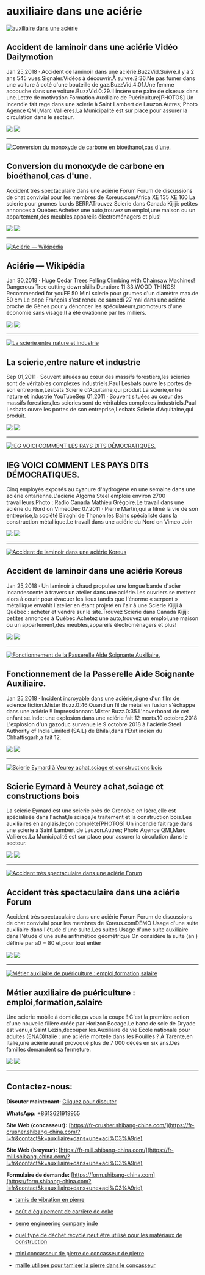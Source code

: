 # auxiliaire dans une aciérie

<a href="https://swt.shibang-china.com/?l=fr&img&k=auxiliaire+dans+une+aci%C3%A9rie" target="_blank">![auxiliaire dans une aciérie](http://static.shibang-china.com/all-800x300/1066.jpg)</a>

## Accident de laminoir dans une aciérie Vidéo Dailymotion
Jan 25,2018 · Accident de laminoir dans une aciérie.BuzzVid.Suivre.il y a 2 ans 545 vues.Signaler.Vidéos à découvrir.À suivre.2:36.Ne pas fumer dans une voiture à coté d'une bouteille de gaz.BuzzVid.4:01.Une femme accouche dans une voiture.BuzzVid.0:29.Il insère une paire de ciseaux dans une.Lettre de motivation Formation Auxiliaire de Puériculture[PHOTOS] Un incendie fait rage dans une scierie à Saint Lambert de Lauzon.Autres; Photo Agence QMI,Marc Vallières.La Municipalité est sur place pour assurer la circulation dans le secteur.


<a href="https://whatsapp.shibangsoft.com/WhatsApp.php" target="_blank" title="WhatsApp">![](http://static.shibang-china.com/icon/whatsapp.png)</a> <a href="https://swt.shibang-china.com/?l=fr&icon&k=auxiliaire+dans+une+aci%C3%A9rie" target="_blank">![](http://static.shibang-china.com/icon/chat-fr.png)</a>

---

<a href="https://swt.shibang-china.com/?l=fr&img&k=auxiliaire+dans+une+aci%C3%A9rie" target="_blank">![Conversion du monoxyde de carbone en bioéthanol,cas d'une.](http://static.shibang-china.com/all-800x300/582.jpg)</a>

## Conversion du monoxyde de carbone en bioéthanol,cas d'une.
Accident très spectaculaire dans une aciérie Forum Forum de discussions de chat convivial pour les membres de Koreus.comAfrica XE 135 XE 160 La scierie pour grumes lourds SERRATrouvez Scierie dans Canada Kijiji: petites annonces à Québec.Achetez une auto,trouvez un emploi,une maison ou un appartement,des meubles,appareils électroménagers et plus!


<a href="https://whatsapp.shibangsoft.com/WhatsApp.php" target="_blank" title="WhatsApp">![](http://static.shibang-china.com/icon/whatsapp.png)</a> <a href="https://swt.shibang-china.com/?l=fr&icon&k=auxiliaire+dans+une+aci%C3%A9rie" target="_blank">![](http://static.shibang-china.com/icon/chat-fr.png)</a>

---

<a href="https://swt.shibang-china.com/?l=fr&img&k=auxiliaire+dans+une+aci%C3%A9rie" target="_blank">![Aciérie — Wikipédia](http://static.shibang-china.com/all-800x300/526.jpg)</a>

## Aciérie — Wikipédia
Jan 30,2018 · Huge Cedar Trees Felling Climbing with Chainsaw Machines! Dangerous Tree cutting down skills Duration: 11:33.WOOD THINGS! Recommended for youFE 50 Mini scierie pour grumes d'un diamètre max.de 50 cm.Le pape François s'est rendu ce samedi 27 mai dans une aciérie proche de Gènes pour y dénoncer les spéculateurs,promoteurs d'une économie sans visage.Il a été ovationné par les milliers.


<a href="https://whatsapp.shibangsoft.com/WhatsApp.php" target="_blank" title="WhatsApp">![](http://static.shibang-china.com/icon/whatsapp.png)</a> <a href="https://swt.shibang-china.com/?l=fr&icon&k=auxiliaire+dans+une+aci%C3%A9rie" target="_blank">![](http://static.shibang-china.com/icon/chat-fr.png)</a>

---

<a href="https://swt.shibang-china.com/?l=fr&img&k=auxiliaire+dans+une+aci%C3%A9rie" target="_blank">![La scierie,entre nature et industrie](http://static.shibang-china.com/all-800x300/176.jpg)</a>

## La scierie,entre nature et industrie
Sep 01,2011 · Souvent situées au cœur des massifs forestiers,les scieries sont de véritables complexes industriels.Paul Lesbats ouvre les portes de son entreprise,Lesbats Scierie d'Aquitaine,qui produit.La scierie,entre nature et industrie YouTubeSep 01,2011 · Souvent situées au cœur des massifs forestiers,les scieries sont de véritables complexes industriels.Paul Lesbats ouvre les portes de son entreprise,Lesbats Scierie d'Aquitaine,qui produit.


<a href="https://whatsapp.shibangsoft.com/WhatsApp.php" target="_blank" title="WhatsApp">![](http://static.shibang-china.com/icon/whatsapp.png)</a> <a href="https://swt.shibang-china.com/?l=fr&icon&k=auxiliaire+dans+une+aci%C3%A9rie" target="_blank">![](http://static.shibang-china.com/icon/chat-fr.png)</a>

---

<a href="https://swt.shibang-china.com/?l=fr&img&k=auxiliaire+dans+une+aci%C3%A9rie" target="_blank">![IEG VOICI COMMENT LES PAYS DITS DÉMOCRATIQUES.](http://static.shibang-china.com/all-800x300/354.jpg)</a>

## IEG VOICI COMMENT LES PAYS DITS DÉMOCRATIQUES.
Cinq employés exposés au cyanure d'hydrogène en une semaine dans une aciérie ontarienne.L'aciérie Algoma Steel emploie environ 2700 travailleurs.Photo : Radio Canada Mathieu Grégoire.Le travail dans une aciérie du Nord on VimeoDec 07,2011 · Pierre Martin,qui a filmé la vie de son entreprise,la société Biraghi de Thonon les Bains spécialiste dans la construction métallique.Le travail dans une aciérie du Nord on Vimeo Join


<a href="https://whatsapp.shibangsoft.com/WhatsApp.php" target="_blank" title="WhatsApp">![](http://static.shibang-china.com/icon/whatsapp.png)</a> <a href="https://swt.shibang-china.com/?l=fr&icon&k=auxiliaire+dans+une+aci%C3%A9rie" target="_blank">![](http://static.shibang-china.com/icon/chat-fr.png)</a>

---

<a href="https://swt.shibang-china.com/?l=fr&img&k=auxiliaire+dans+une+aci%C3%A9rie" target="_blank">![Accident de laminoir dans une aciérie Koreus](http://static.shibang-china.com/all-800x300/635.jpg)</a>

## Accident de laminoir dans une aciérie Koreus
Jan 25,2018 · Un laminoir à chaud propulse une longue bande d'acier incandescente à travers un atelier dans une aciérie.Les ouvriers se mettent alors à courir pour évacuer les lieux tandis que l'énorme « serpent » métallique envahit l'atelier en étant projeté en l'air à une.Scierie Kijiji à Québec : acheter et vendre sur le site.Trouvez Scierie dans Canada Kijiji: petites annonces à Québec.Achetez une auto,trouvez un emploi,une maison ou un appartement,des meubles,appareils électroménagers et plus!


<a href="https://whatsapp.shibangsoft.com/WhatsApp.php" target="_blank" title="WhatsApp">![](http://static.shibang-china.com/icon/whatsapp.png)</a> <a href="https://swt.shibang-china.com/?l=fr&icon&k=auxiliaire+dans+une+aci%C3%A9rie" target="_blank">![](http://static.shibang-china.com/icon/chat-fr.png)</a>

---

<a href="https://swt.shibang-china.com/?l=fr&img&k=auxiliaire+dans+une+aci%C3%A9rie" target="_blank">![Fonctionnement de la Passerelle Aide Soignante Auxiliaire.](http://static.shibang-china.com/all-800x300/1501.jpg)</a>

## Fonctionnement de la Passerelle Aide Soignante Auxiliaire.
Jan 25,2018 · Incident incroyable dans une aciérie,digne d'un film de science fiction.Mister Buzz.0:46.Quand un fil de métal en fusion s'échappe dans une aciérie !! Impressionnant.Mister Buzz.0:35.L'hoverboard de cet enfant se.Inde: une explosion dans une aciérie fait 12 morts.10 octobre,2018 L'explosion d'un gazoduc survenue le 9 octobre 2018 à l'aciérie Steel Authority of India Limited (SAIL) de Bhilai,dans l'Etat indien du Chhattisgarh,a fait 12.


<a href="https://whatsapp.shibangsoft.com/WhatsApp.php" target="_blank" title="WhatsApp">![](http://static.shibang-china.com/icon/whatsapp.png)</a> <a href="https://swt.shibang-china.com/?l=fr&icon&k=auxiliaire+dans+une+aci%C3%A9rie" target="_blank">![](http://static.shibang-china.com/icon/chat-fr.png)</a>

---

<a href="https://swt.shibang-china.com/?l=fr&img&k=auxiliaire+dans+une+aci%C3%A9rie" target="_blank">![Scierie Eymard à Veurey achat,sciage et constructions bois](http://static.shibang-china.com/all-800x300/1482.jpg)</a>

## Scierie Eymard à Veurey achat,sciage et constructions bois
La scierie Eymard est une scierie près de Grenoble en Isère,elle est spécialisée dans l'achat,le sciage,le traitement et la construction bois.Les auxiliaires en anglais,leçon complète[PHOTOS] Un incendie fait rage dans une scierie à Saint Lambert de Lauzon.Autres; Photo Agence QMI,Marc Vallières.La Municipalité est sur place pour assurer la circulation dans le secteur.


<a href="https://whatsapp.shibangsoft.com/WhatsApp.php" target="_blank" title="WhatsApp">![](http://static.shibang-china.com/icon/whatsapp.png)</a> <a href="https://swt.shibang-china.com/?l=fr&icon&k=auxiliaire+dans+une+aci%C3%A9rie" target="_blank">![](http://static.shibang-china.com/icon/chat-fr.png)</a>

---

<a href="https://swt.shibang-china.com/?l=fr&img&k=auxiliaire+dans+une+aci%C3%A9rie" target="_blank">![Accident très spectaculaire dans une aciérie Forum](http://static.shibang-china.com/all-800x300/275.jpg)</a>

## Accident très spectaculaire dans une aciérie Forum
Accident très spectaculaire dans une aciérie Forum Forum de discussions de chat convivial pour les membres de Koreus.comDEMO Usage d'une suite auxiliaire dans l'étude d'une suite.Les suites Usage d'une suite auxiliaire dans l'étude d'une suite arithmético géométrique On considère la suite (an ) déﬁnie par a0 = 80 et,pour tout entier


<a href="https://whatsapp.shibangsoft.com/WhatsApp.php" target="_blank" title="WhatsApp">![](http://static.shibang-china.com/icon/whatsapp.png)</a> <a href="https://swt.shibang-china.com/?l=fr&icon&k=auxiliaire+dans+une+aci%C3%A9rie" target="_blank">![](http://static.shibang-china.com/icon/chat-fr.png)</a>

---

<a href="https://swt.shibang-china.com/?l=fr&img&k=auxiliaire+dans+une+aci%C3%A9rie" target="_blank">![Métier auxiliaire de puériculture : emploi,formation,salaire](http://static.shibang-china.com/all-800x300/921.jpg)</a>

## Métier auxiliaire de puériculture : emploi,formation,salaire
Une scierie mobile à domicile,ça vous la coupe ! C'est la première action d'une nouvelle filière créée par Horizon Bocage.Le banc de scie de Dryade est venu,à Saint Lezin,découper les.Auxiliaire de vie Ecole nationale pour adultes (ENAD)Italie : une aciérie mortelle dans les Pouilles ? À Tarente,en Italie,une aciérie aurait provoqué plus de 7 000 décès en six ans.Des familles demandent sa fermeture.


<a href="https://whatsapp.shibangsoft.com/WhatsApp.php" target="_blank" title="WhatsApp">![](http://static.shibang-china.com/icon/whatsapp.png)</a> <a href="https://swt.shibang-china.com/?l=fr&icon&k=auxiliaire+dans+une+aci%C3%A9rie" target="_blank">![](http://static.shibang-china.com/icon/chat-fr.png)</a>

---
## Contactez-nous:

**Discuter maintenant:** [Cliquez pour discuter](https://swt.shibang-china.com?l=fr&contact&k=auxiliaire+dans+une+aci%C3%A9rie)

**WhatsApp:**  [+8613621919955](https://whatsapp.shibangsoft.com/WhatsApp.php)

**Site Web (concasseur):** [https://fr-crusher.shibang-china.com/](https://fr-crusher.shibang-china.com/?l=fr&contact&k=auxiliaire+dans+une+aci%C3%A9rie)

**Site Web (broyeur):** [https://fr-mill.shibang-china.com/](https://fr-mill.shibang-china.com/?l=fr&contact&k=auxiliaire+dans+une+aci%C3%A9rie)

**Formulaire de demande:** [https://form.shibang-china.com](https://form.shibang-china.com?l=fr&contact&k=auxiliaire+dans+une+aci%C3%A9rie)

* [tamis de vibration en pierre](../3/tamis%20de%20vibration%20en%20pierre.md)

* [coût d équipement de carrière de coke](../9/co%C3%BBt%20d%20%C3%A9quipement%20de%20carri%C3%A8re%20de%20coke.md)

* [seme engineering company inde](../8/seme%20engineering%20company%20inde.md)

* [quel type de déchet recyclé peut être utilisé pour les matériaux de construction](../3/quel%20type%20de%20d%C3%A9chet%20recycl%C3%A9%20peut%20%C3%AAtre%20utilis%C3%A9%20pour%20les%20mat%C3%A9riaux%20de%20construction.md)

* [mini concasseur de pierre de concasseur de pierre](../7/mini%20concasseur%20de%20pierre%20de%20concasseur%20de%20pierre.md)

* [maille utilisée pour tamiser la pierre dans le concasseur](../10/maille%20utilis%C3%A9e%20pour%20tamiser%20la%20pierre%20dans%20le%20concasseur.md)